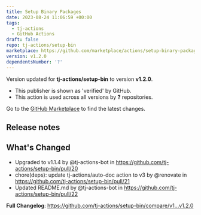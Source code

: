 ```yaml
---
title: Setup Binary Packages
date: 2023-08-24 11:06:59 +00:00
tags:
  - tj-actions
  - GitHub Actions
draft: false
repo: tj-actions/setup-bin
marketplace: https://github.com/marketplace/actions/setup-binary-packages
version: v1.2.0
dependentsNumber: '?'
---
```



Version updated for **tj-actions/setup-bin** to version **v1.2.0**.
- This publisher is shown as 'verified' by GitHub.
- This action is used across all versions by **?** repositories.

Go to the [GitHub Marketplace](https://github.com/marketplace/actions/setup-binary-packages) to find the latest changes.

## Release notes

## What's Changed
* Upgraded to v1.1.4 by @tj-actions-bot in https://github.com/tj-actions/setup-bin/pull/20
* chore(deps): update tj-actions/auto-doc action to v3 by @renovate in https://github.com/tj-actions/setup-bin/pull/21
* Updated README.md by @tj-actions-bot in https://github.com/tj-actions/setup-bin/pull/22


**Full Changelog**: https://github.com/tj-actions/setup-bin/compare/v1...v1.2.0
